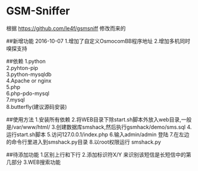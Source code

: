 # GSM-Sniffer
根据 https://github.com/le4f/gsmsniff 修改而来的

##新增功能 2016-10-07
1.增加了自定义OsmocomBB程序地址
2.增加多机同时嗅探支持

##依赖
1.python<br>
2.pyhton-pip<br>
3.python-mysqldb<br>
4.Apache or nginx<br>
5.php<br>
6.php-pdo-mysql<br>
7.mysql<br>
8.butterfly(建议源码安装)<br>

##使用方法
1.安装所有依赖
2.将WEB目录下除start.sh脚本外放入web目录,一般是/var/www/html/
3.创建数据库smshack,然后执行gsmhack/demo/sms.sql
4.运行start.sh脚本
5.访问127.0.0.1/index.php
6.输入admin/admin 登陆
7.在左边的命令行里进入到smshack.py目录
8.以root权限运行 smshack.py

##待添加功能
1.区别上行和下行
2.添加标识符X/Y 来识别该短信是长短信中的第几部分
3.WEB搜索功能